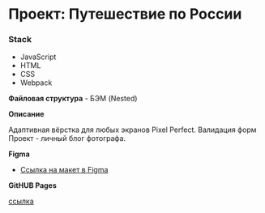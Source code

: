 # Проект: Путешествие по России

### Stack
* JavaScript
* HTML
* CSS
* Webpack

**Файловая структура** - БЭМ (Nested)

**Описание**

Адаптивная вёрстка для любых экранов Pixel Perfect.
Валидация форм
Проект - личный блог фотографа.

**Figma**

* [Ссылка на макет в Figma](https://www.figma.com/file/2cn9N9jSkmxD84oJik7xL7/JavaScript.-Sprint-4?node-id=0%3A1)

**GitHUB Pages**

[ссылка](https://inogdavsegda.github.io/mesto-project-bootcamp/)
